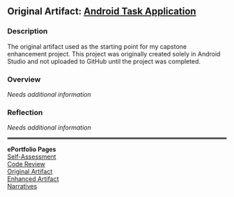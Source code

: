 ## Original Artifact: [Android Task Application](https://github.com/Dustin-SNHU/AndroidTask)<br>

### Description
The original artifact used as the starting point for my capstone enhancement project. This project was originally created solely in Android Studio and not uploaded to GitHub until the project was completed.

### Overview
_Needs additional information_

### Reflection
_Needs additional information_



<hr style="border:2px solid gray">

**ePortfolio Pages**<br>
[Self-Assessment](https://dustin-snhu.github.io)<br>
[Code Review](https://dustin-snhu.github.io/code_review)<br>
[Original Artifact](https://dustin-snhu.github.io/original_artifact)<br>
[Enhanced Artifact](https://dustin-snhu.github.io/enhanced_artifact)<br>
[Narratives](https://dustin-snhu.github.io/narratives)
